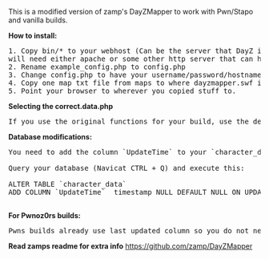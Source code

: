 This is a modified version of zamp's DayZMapper to work with Pwn/Stapo and vanilla builds.</b>

<b>How to install:</b>

<pre>
1. Copy bin/* to your webhost (Can be the server that DayZ is running on but you
will need either apache or some other http server that can handle php)
2. Rename example_config.php to config.php
3. Change config.php to have your username/password/hostname etc.
4. Copy one map txt file from maps to where dayzmapper.swf is and rename to map.txt
5. Point your browser to wherever you copied stuff to.
</pre>

<b>Selecting the correct.data.php</b>
<pre>
If you use the original functions for your build, use the default /bin/data.php. If you use my Improved Vehicle Spawn functions (or any of my guides that use a Landmark column in object_data), you can rename doc-data.php to data.php and continue with this guide.
</pre>

<b>Database modifications:</b>

<pre>
You need to add the column `UpdateTime` to your `character_data` table. If you are using pwnoz0rs build, skip this step and read the "For Pwnoz0r" section.

Query your database (Navicat CTRL + Q) and execute this:

ALTER TABLE `character_data`
ADD COLUMN `UpdateTime`  timestamp NULL DEFAULT NULL ON UPDATE CURRENT_TIMESTAMP;

</pre>

<b>For Pwnoz0rs builds:</b>

<pre>
Pwns builds already use last_updated column so you do not need to add UpdateTime. Instead, open your data.php and change any occurance of `UpdateTime` to `last_updated`
</pre>

<b>Read zamps readme for extra info</b>
https://github.com/zamp/DayZMapper
